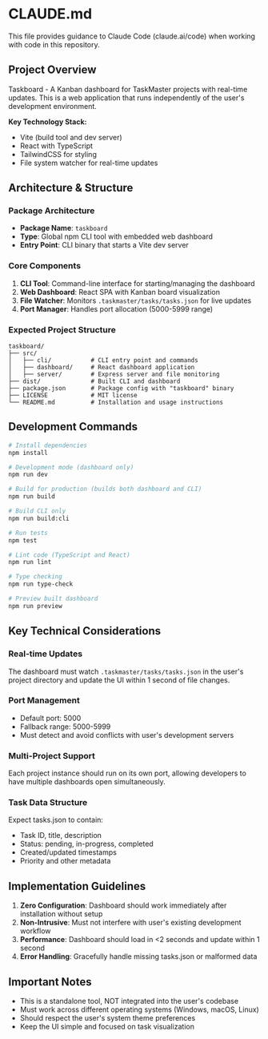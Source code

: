 # CLAUDE.md

This file provides guidance to Claude Code (claude.ai/code) when working with code in this repository.

## Project Overview

Taskboard - A Kanban dashboard for TaskMaster projects with real-time updates. This is a web application that runs independently of the user's development environment.

**Key Technology Stack:**
- Vite (build tool and dev server)
- React with TypeScript
- TailwindCSS for styling
- File system watcher for real-time updates

## Architecture & Structure

### Package Architecture
- **Package Name**: `taskboard`
- **Type**: Global npm CLI tool with embedded web dashboard
- **Entry Point**: CLI binary that starts a Vite dev server

### Core Components
1. **CLI Tool**: Command-line interface for starting/managing the dashboard
2. **Web Dashboard**: React SPA with Kanban board visualization
3. **File Watcher**: Monitors `.taskmaster/tasks/tasks.json` for live updates
4. **Port Manager**: Handles port allocation (5000-5999 range)

### Expected Project Structure
```
taskboard/
├── src/
│   ├── cli/           # CLI entry point and commands
│   ├── dashboard/     # React dashboard application
│   ├── server/        # Express server and file monitoring
├── dist/              # Built CLI and dashboard
├── package.json       # Package config with "taskboard" binary
├── LICENSE            # MIT license
└── README.md          # Installation and usage instructions
```

## Development Commands

```bash
# Install dependencies
npm install

# Development mode (dashboard only)
npm run dev

# Build for production (builds both dashboard and CLI)
npm run build

# Build CLI only
npm run build:cli

# Run tests
npm test

# Lint code (TypeScript and React)
npm run lint

# Type checking
npm run type-check

# Preview built dashboard
npm run preview
```

## Key Technical Considerations

### Real-time Updates
The dashboard must watch `.taskmaster/tasks/tasks.json` in the user's project directory and update the UI within 1 second of file changes.

### Port Management
- Default port: 5000
- Fallback range: 5000-5999
- Must detect and avoid conflicts with user's development servers

### Multi-Project Support
Each project instance should run on its own port, allowing developers to have multiple dashboards open simultaneously.

### Task Data Structure
Expect tasks.json to contain:
- Task ID, title, description
- Status: pending, in-progress, completed
- Created/updated timestamps
- Priority and other metadata

## Implementation Guidelines

1. **Zero Configuration**: Dashboard should work immediately after installation without setup
2. **Non-Intrusive**: Must not interfere with user's existing development workflow
3. **Performance**: Dashboard should load in <2 seconds and update within 1 second
4. **Error Handling**: Gracefully handle missing tasks.json or malformed data

## Important Notes

- This is a standalone tool, NOT integrated into the user's codebase
- Must work across different operating systems (Windows, macOS, Linux)
- Should respect the user's system theme preferences
- Keep the UI simple and focused on task visualization